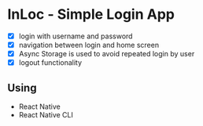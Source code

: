 # InLoc - Simple Login App

- [x] login with username and password
- [x] navigation between login and home screen
- [x] Async Storage is used to avoid repeated login by user
- [x] logout functionality

## Using
- React Native
- React Native CLI